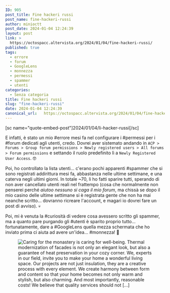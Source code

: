 ```yaml
---
ID: 905
post_title: Fine hackeri russi
post_name: fine-hackeri-russi
author: minioctt
post_date: 2024-01-04 12:24:39
layout: post
link: >
  https://octospacc.altervista.org/2024/01/04/fine-hackeri-russi/
published: true
tags:
  - errore
  - forum
  - GoogleLens
  - monnezza
  - permessi
  - spammer
  - utenti
categories:
  - Senza categoria
title: Fine hackeri russi
slug: "fine-hackeri-russi"
date: 2024-01-04 12:24:39
canonical_url:   https://octospacc.altervista.org/2024/01/04/fine-hackeri-russi/
---
```

<!-- wp:paragraph -->
<p markdown="1">[sc name="quote-embed-post"]2024/01/04/li-hacker-russi[/sc]</p>
<!-- /wp:paragraph -->

<!-- wp:paragraph -->
<p markdown="1">E infatti, è stato un mio #errore mesi fa nel configurare i #permessi per i #forum dedicati agli utenti, credo. Dovrei aver sistemato andando in <code>ACP > Forums > Group forum permissions > Newly registered users > All forums > Forum permissions</code> e settando il ruolo predefinito lì a <code>Newly Registered User Access</code>. 🤓️</p>
<!-- /wp:paragraph -->

<!-- wp:paragraph -->
<p markdown="1">Poi, ho controllato la lista utenti... c'erano pochi apparenti #spammer che si sono registrati addirittura mesi fa, abbastanza nelle ultime settimane, e una caterva negli ultimi giorni. In totale ~70, li ho fatti sparire tutti, sperando di non aver cancellato utenti reali nel frattempo (cosa che normalmente non penserei perché <em>aiutoo nessuno si caga il mio forum</em>, ma chissà se dopo il mio casino delle ultime settimane si è registrata gente che non ha mai neanche scritto... dovranno ricreare l'account, e magari io dovrei fare un post di avviso). 💀️</p>
<!-- /wp:paragraph -->

<!-- wp:paragraph -->
<p markdown="1">Poi, mi è venuta la #curiosità di vedere cosa avessero scritto gli spammer, ma a quanto pare purgando gli #utenti è sparito proprio tutto... fortunatamente, dare a #GoogleLens quella mezza schermata che ho inviato prima ci aiuta ad avere un'idea... #monnezza! 💩️</p>
<!-- /wp:paragraph -->

<!-- wp:paragraph -->
<p markdown="1"></p>
<!-- /wp:paragraph -->

<!-- wp:image {"id":906,"sizeSlug":"large","linkDestination":"none"} -->
<figure class="wp-block-image size-large"><img src="https://octospacc.github.io/microblog-mirror/assets/uploads/2024/01/image-3-960x1338.png" alt="Caring for the monastery is caring for well-being. Thermal modernization of facades is not only an elegant look, but also a guarantee of heat preservation in your cozy corner. We, experts in our field, invite you to make your home a wonderful living space.
Our projects are not just insulation, they are a creative process with every element. We create harmony between form and content so that your home becomes not only warm and stylish, but also charming.
And most importantly, reasonable costs! We believe that quality services should not [...]" class="wp-image-906"/></figure>
<!-- /wp:image -->